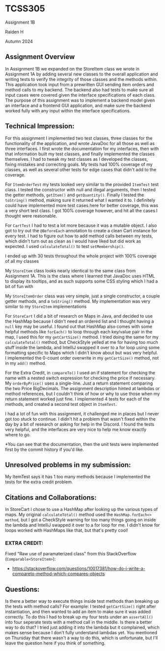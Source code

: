 # TCSS305

Assignment 1B

Raiden H

Autumn 2024

## Assignment Overview
In Assignment 1B we expanded on the StoreItem class we wrote in Assignment 1A by
adding several new classes to the overall application and writing tests to verify
the integrity of those classes and the methods within. This application took
input from a prewritten GUI sending item orders and method calls to
my backend. The backend also had tests to make sure all input cases were
covered given the interface specifications of each class. The purpose of
this assignment was to implement a backend model given an interface and
a frontend GUI application, and make sure the backend worked fully with
any input within the interface specifications.


## Technical Impression:
For this assignment I implemented two test classes, three classes for the
functionality of the application, and wrote JavaDoc for all those as well
as three interfaces. I first wrote the documentation for my interfaces,
then with that information built my test classes, and finally implemented
the classes themselves. I had to tweak my test classes as I developed the
classes, fixing mistakes and correcting goals. My tests had 100% coverage
of my classes, as well as several other tests for edge cases that didn't
add to the coverage.

For `ItemOrderTest` my tests looked very similar to the provided `ItemTest`
test class. I tested the constructor with null and illegal arguments, then I
tested the getter methods, `getItem()` and `getQuantity()`. Finally I tested
the `toString()` method, making sure it returned what I wanted it to.
I definitely could have implemented more test cases here for better coverage,
this was a very short test class. I got 100% coverage however, and hit all
the cases I thought were reasonable.

For `CartTest` I had to test a lot more because it was a mutable object.
I also got to try out the `@BeforeEach` annotation to create a clean Cart
instance for every test. I had to figure out how to add method calls between
my tests, which didn't turn out as clean as I would have liked but did work
as expected. I used `calculateTotal()` to test `setMembership()`.

I ended up with 30 tests throughout the whole project with 100% coverage of
all my classes

My `StoreItem` class looks nearly identical to the same class from Assignment
1A. This is the class where I learned that JavaDoc uses HTML to display its
tooltips, and as such supports some CSS styling which I had a bit of fun with

My `StoreItemOrder` class was very simple, just a single constructor, a
couple getter methods, and a `toString()` method. My implementation was
very similar to my `StoreItem` implementations

For `StoreCart` I did a bit of research on Maps in Java, and decided
to use the HashMap because I didn't need an ordered list and I thought
having a `null` key may be useful. I found out that HashMap also comes
with some helpful methods like `forEach()` to loop through each key/value
pair in the map, I used this for my `getCartSize()` method. I tried doing
the same for my `calculateTotal()` method, but CheckStyle yelled at me
for having too much stuff inside the lambda, and IntelliJ swapped it over
to a for loop using some formatting specific to Maps which I didn't know
about but was very helpful. I implemented the 0-count order overwrite
in my `getCartSize()` method, not in my `add()` method.

For the Extra Credit, in `compareTo()` I used an if statement for checking the
name with a nested switch expression for checking the price if necessary.
My `orderByPrice()` uses a single-line. Just a return statement comparing the
two Price BigDecimals. The assignment description hinted at lambdas or method
references, but I couldn't think of how or why to use those when my return
statement worked just fine. I implemented 4 tests for each of the methods,
and created a second test object in `ItemTest`.

I had a lot of fun with this assignment, it challenged me in places but
I never got too stuck to continue. I didn't hit a problem that wasn't
fixed within the day by a bit of research or asking for help in the Discord.
I found the tests very helpful, and the interfaces are very nice to help
me know exactly where to go.

*You can see that the documentation, then the unit tests were implemented
first by the commit history if you'd like.

## Unresolved problems in my submission:
My ItemTest says it has 1 too many methods because I implemented the tests
for the extra credit problem. 

## Citations and Collaborations:
In StoreCart I chose to use a HashMap after looking up the various types of maps.
My original `calculateTotal()` method used the `HashMap.forEach<> method`, but I got a
CheckStyle warning for too many things going on inside the lambda and IntelliJ
swapped it over to a for loop for me. I didn't know for loops worked with HashMaps
like that, but that's pretty cool!

### EXTRA CREDIT:
Fixed "Raw use of paramaterized class" from this StackOverflow (`Comparable<StoreItem>`):
- https://stackoverflow.com/questions/10017381/how-do-i-write-a-compareto-method-which-compares-objects


## Questions:
Is there a better way to execute things inside test methods than breaking up
the tests with method calls? For example: I tested `getCartSize()` right after
instantiation, and then wanted to add an item to make sure it was added correctly.
To do this I had to break up my four tests under an `assertAll()` into four
seperate tests with a method call in the middle. Is there a better way
to do that? I tried just adding it into the lambda but it complained, which
makes sense because I don't fully understand lambdas yet.
You mentioned on Thursday that there wasn't a way to do this, which is
unfortunate, but I'll leave the question here if you think of something.